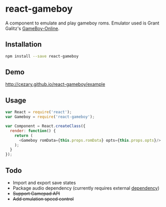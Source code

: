 # react-gameboy

A component to emulate and play gameboy roms. Emulator used is Grant Galitz's [GameBoy-Online](https://github.com/grantgalitz/GameBoy-Online).

## Installation

```bash
npm install --save react-gameboy
```

## Demo

http://cezary.github.io/react-gameboy/example

## Usage

```javascript
var React = require('react');
var Gameboy = require('react-gameboy');

var Component = React.createClass({
  render: function() {
    return (
      <Gameboy romData={this.props.romData} opts={this.props.opts}/>
    );
  }
});
```

## Todo
* Import and export save states
* Package audio dependency (currently requires external [dependency](https://github.com/grantgalitz/XAudioJS))
* ~~Support Gamepad API~~
* ~~Add emulation speed control~~
